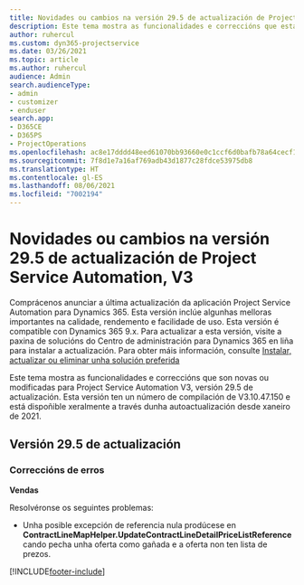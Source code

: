 ```yaml
---
title: Novidades ou cambios na versión 29.5 de actualización de Project Service Automation, Corrección, V3
description: Este tema mostra as funcionalidades e correccións que están dispoñibles en Project Service Automation, versión 29.5 de actualización, corrección, V3.
author: ruhercul
ms.custom: dyn365-projectservice
ms.date: 03/26/2021
ms.topic: article
ms.author: ruhercul
audience: Admin
search.audienceType:
- admin
- customizer
- enduser
search.app:
- D365CE
- D365PS
- ProjectOperations
ms.openlocfilehash: ac8e17dddd48eed61070bb93660e0c1ccf6d0bafb78a64cecf1b6ab45da7d1a9
ms.sourcegitcommit: 7f8d1e7a16af769adb43d1877c28fdce53975db8
ms.translationtype: HT
ms.contentlocale: gl-ES
ms.lasthandoff: 08/06/2021
ms.locfileid: "7002194"
---
```

# <a name="whats-new-or-changed-in-project-service-automation-update-release-295-v3"></a>Novidades ou cambios na versión 29.5 de actualización de Project Service Automation, V3

Comprácenos anunciar a última actualización da aplicación Project Service Automation para Dynamics 365. Esta versión inclúe algunhas melloras importantes na calidade, rendemento e facilidade de uso. Esta versión é compatible con Dynamics 365 9.x. Para actualizar a esta versión, visite a paxina de solucións do Centro de administración para Dynamics 365 en liña para instalar a actualización. Para obter máis información, consulte [Instalar, actualizar ou eliminar unha solución preferida](/power-platform/admin/install-remove-preferred-solution.md)

Este tema mostra as funcionalidades e correccións que son novas ou modificadas para Project Service Automation V3, versión 29.5 de actualización. Esta versión ten un número de compilación de V3.10.47.150 e está dispoñible xeralmente a través dunha autoactualización desde xaneiro de 2021.

## <a name="update-release-295"></a>Versión 29.5 de actualización

### <a name="bug-fixes"></a>Correccións de erros


**Vendas**

Resolvéronse os seguintes problemas:

- Unha posible excepción de referencia nula prodúcese en **ContractLineMapHelper.UpdateContractLineDetailPriceListReference** cando pecha unha oferta como gañada e a oferta non ten lista de prezos.


[!INCLUDE[footer-include](../includes/footer-banner.md)]
